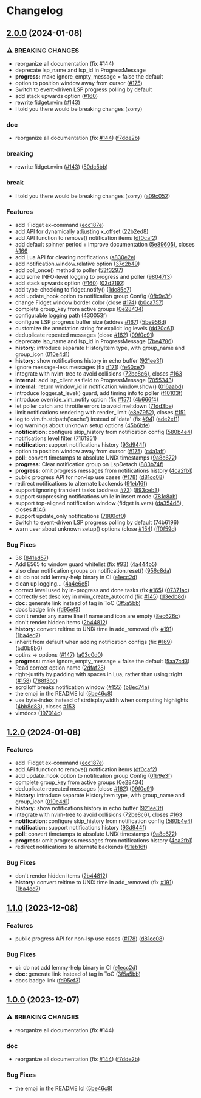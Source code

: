 # Changelog

## [2.0.0](https://github.com/matze/fidget.nvim/compare/v1.2.0...v2.0.0) (2024-01-08)


### ⚠ BREAKING CHANGES

* reorganize all documentation (fix #144)
* deprecate lsp_name and lsp_id in ProgressMessage
* **progress:** make ignore_empty_message = false the default
* option to position window away from cursor ([#175](https://github.com/matze/fidget.nvim/issues/175))
* Switch to event-driven LSP progress polling by default
* add stack upwards option ([#160](https://github.com/matze/fidget.nvim/issues/160))
* rewrite fidget.nvim ([#143](https://github.com/matze/fidget.nvim/issues/143))
* I told you there would be breaking changes (sorry)

### doc

* reorganize all documentation (fix [#144](https://github.com/matze/fidget.nvim/issues/144)) ([f7dde2b](https://github.com/matze/fidget.nvim/commit/f7dde2bd4b9ae95a5fc11c2eed7467331854e219))


### breaking

* rewrite fidget.nvim ([#143](https://github.com/matze/fidget.nvim/issues/143)) ([50dc5bb](https://github.com/matze/fidget.nvim/commit/50dc5bb17e375dbc6bcea24db81360fd9d8d5197))


### break

* I told you there would be breaking changes (sorry) ([a09c052](https://github.com/matze/fidget.nvim/commit/a09c052dc11e92a75ad12aaf109156a858a0d034))


### Features

* add :Fidget ex-command ([ecc187e](https://github.com/matze/fidget.nvim/commit/ecc187e8bba63babc731346ecaf83f83064484cf))
* add API for dynamically adjusting x_offset ([22b2ed8](https://github.com/matze/fidget.nvim/commit/22b2ed8f19b9cfc636d162e7478184ff26369926))
* add API function to remove() notification items ([df0caf2](https://github.com/matze/fidget.nvim/commit/df0caf2e4cf66a984325e4cca3c3e55422d67cd1))
* add default spinner period + improve documentation ([5e89605](https://github.com/matze/fidget.nvim/commit/5e89605218982fd508a89f2da1f49380fecdc930)), closes [#166](https://github.com/matze/fidget.nvim/issues/166)
* add Lua API for clearing notifications ([a830e2e](https://github.com/matze/fidget.nvim/commit/a830e2e1549ca2167c3cb0184d7800fa37035fa8))
* add notification.window.relative option ([37c2b49](https://github.com/matze/fidget.nvim/commit/37c2b497d9c52d88f17a962d86dc0b7eb447cb6c))
* add poll_once() method to poller ([53f3297](https://github.com/matze/fidget.nvim/commit/53f32973b7914973b780fe74af38312d58372391))
* add some INFO-level logging to progress and poller ([98047f3](https://github.com/matze/fidget.nvim/commit/98047f30e454dd36da00eb354506517166cfec7d))
* add stack upwards option ([#160](https://github.com/matze/fidget.nvim/issues/160)) ([03d2192](https://github.com/matze/fidget.nvim/commit/03d21920283feba3b79f188f0c7a3f1796bd7a52))
* add type-checking to fidget.notify() ([1dc85e7](https://github.com/matze/fidget.nvim/commit/1dc85e7a1c12b067658aeec6dec2cc046c231607))
* add update_hook option to notification group Config ([0fb9e3f](https://github.com/matze/fidget.nvim/commit/0fb9e3ffd3e3b8f40dbf527d59b7a7980f2e417e))
* change Fidget window border color (close [#174](https://github.com/matze/fidget.nvim/issues/174)) ([b0ca757](https://github.com/matze/fidget.nvim/commit/b0ca7570c6652766797372734a498b234d9f3648))
* complete group_key from active groups ([0e28434](https://github.com/matze/fidget.nvim/commit/0e28434907a347d265b7fcc78758ab330dca9877))
* configurable logging path ([430053f](https://github.com/matze/fidget.nvim/commit/430053fecb6024d87db69bec6d4c95551c2982a6))
* configure LSP progress buffer size (addres [#167](https://github.com/matze/fidget.nvim/issues/167)) ([5be956d](https://github.com/matze/fidget.nvim/commit/5be956d940d3ebeb7ea04289382117876c68ce13))
* customize the annotation string for explicit log levels ([dd20c61](https://github.com/matze/fidget.nvim/commit/dd20c61ba49a9b2b809c8c5742dce83a2a19968d))
* deduplicate repeated messages (close [#162](https://github.com/matze/fidget.nvim/issues/162)) ([09f0c91](https://github.com/matze/fidget.nvim/commit/09f0c91d23c3e5939f79c80be2e7bc448d3cbc7d))
* deprecate lsp_name and lsp_id in ProgressMessage ([7be4786](https://github.com/matze/fidget.nvim/commit/7be478652378b7d52706fd9649997e09a55f9c78))
* **history:** introduce separate HistoryItem type, with group_name and group_icon ([010e4d1](https://github.com/matze/fidget.nvim/commit/010e4d131bb50013df791f6d94c1af67c289a57a))
* **history:** show notifications history in echo buffer ([921ee3f](https://github.com/matze/fidget.nvim/commit/921ee3f38985967b8654eaf4357089a634530e9a))
* ignore message-less messages (fix [#171](https://github.com/matze/fidget.nvim/issues/171)) ([fe60ce7](https://github.com/matze/fidget.nvim/commit/fe60ce7a979affda1d9caba08ab44af62ed6d39f))
* integrate with nvim-tree to avoid collisions ([72be8c6](https://github.com/matze/fidget.nvim/commit/72be8c6b99c8b04c961a71c2a14464bfe5a63faf)), closes [#163](https://github.com/matze/fidget.nvim/issues/163)
* **internal:** add lsp_client as field to ProgressMessage ([7055343](https://github.com/matze/fidget.nvim/commit/705534378f791a0e94dba8a5f014ca0709ac7ddb))
* **internal:** return window_id in notification.window.show() ([016aabd](https://github.com/matze/fidget.nvim/commit/016aabd56e161ca28a512c1f4137878022913963))
* introduce logger.at_level() guard, add timing info to poller ([f10103f](https://github.com/matze/fidget.nvim/commit/f10103f8f30fed80a7ab07fff5756164fea87c70))
* introduce override_vim_notify option (fix [#157](https://github.com/matze/fidget.nvim/issues/157)) ([4b666f4](https://github.com/matze/fidget.nvim/commit/4b666f4d44f55fcbcc1cb27da1b1d4f58bed7078))
* let poller catch and throttle errors to avoid meltdown ([71dd3be](https://github.com/matze/fidget.nvim/commit/71dd3be2e112237012b6a6133a7d92891bb077fc))
* limit notifications rendering with render_limit ([e8e7952](https://github.com/matze/fidget.nvim/commit/e8e79523069b21f63f7350280423bdf0669e79ad)), closes [#151](https://github.com/matze/fidget.nvim/issues/151)
* log to vim.fn.stdpath('cache') instead of 'data' (fix [#94](https://github.com/matze/fidget.nvim/issues/94)) ([ade2ef1](https://github.com/matze/fidget.nvim/commit/ade2ef14de92274b43a528fc52b4b5c5a2771c93))
* log warnings about unknown setup options ([45b6bfe](https://github.com/matze/fidget.nvim/commit/45b6bfed7f94adf8a91330676d05a42082b06b49))
* **notification:** configure skip_history from notification config ([580b4e4](https://github.com/matze/fidget.nvim/commit/580b4e4ceca2f474be78101b480eb523efe30406))
* notifications level filter ([7161951](https://github.com/matze/fidget.nvim/commit/7161951a89a526314e7b5a09a3da10873da67fc6))
* **notification:** support notifications history ([93d944f](https://github.com/matze/fidget.nvim/commit/93d944fd77bd2b6f0a7f6d1a30c8bc0aa5803191))
* option to position window away from cursor ([#175](https://github.com/matze/fidget.nvim/issues/175)) ([c4a1aff](https://github.com/matze/fidget.nvim/commit/c4a1aff77af457fd2e9490cd80880f21fb51e25e))
* **poll:** convert timetamps to absolute UNIX timestamps ([9a8c672](https://github.com/matze/fidget.nvim/commit/9a8c6724c2984cb27052fa29c5937d311e59bf01))
* **progress:** Clear notification group on LspDetach ([883b74f](https://github.com/matze/fidget.nvim/commit/883b74f03f18b53e27038c5f5de71a5db3e4f676))
* **progress:** omit progress messages from notifications history ([4ca2fb1](https://github.com/matze/fidget.nvim/commit/4ca2fb1fadea9fbf7203cc4a04d247eb00edd7bd))
* public progress API for non-lsp use cases ([#178](https://github.com/matze/fidget.nvim/issues/178)) ([d81cc08](https://github.com/matze/fidget.nvim/commit/d81cc087da109b53b0d067203402a34503e45ccb))
* redirect notifications to alternate backends ([91eb16f](https://github.com/matze/fidget.nvim/commit/91eb16fe08d92c742b0aff3ef0d72a7c37e89a6d))
* support ignoring transient tasks (address [#73](https://github.com/matze/fidget.nvim/issues/73)) ([893ceb3](https://github.com/matze/fidget.nvim/commit/893ceb3ffdafe5d7baece2b6bc9a8f7ea3b71da5))
* support suppressing notifications while in insert mode ([781c8ab](https://github.com/matze/fidget.nvim/commit/781c8ab221bcd0d803f7fb3efbe114ad94f00c7f))
* support top-aligned notification window (fidget is vers) ([da354d8](https://github.com/matze/fidget.nvim/commit/da354d8eba28941bdcb7d57b2b657472d3950609)), closes [#146](https://github.com/matze/fidget.nvim/issues/146)
* support update_only notifications ([7880df0](https://github.com/matze/fidget.nvim/commit/7880df0133556697a8efee0278b52c6add32df8a))
* Switch to event-driven LSP progress polling by default ([74b6196](https://github.com/matze/fidget.nvim/commit/74b619687556a9c339e90894df92fef31ae15958))
* warn user about unknown setup() options (close [#154](https://github.com/matze/fidget.nvim/issues/154)) ([ff0f59d](https://github.com/matze/fidget.nvim/commit/ff0f59dce9d8606ed28f43ea8ceb5aa760a3497c))


### Bug Fixes

* 36 ([841ad57](https://github.com/matze/fidget.nvim/commit/841ad572f860a5ca76923fabbed8a8f5a49dac86))
* Add E565 to window guard whitelist (fix [#93](https://github.com/matze/fidget.nvim/issues/93)) ([4a444b5](https://github.com/matze/fidget.nvim/commit/4a444b58ba45bc8c36ec73ede52bf7d660d13ee1))
* also clear notification groups on notification.reset() ([956c8da](https://github.com/matze/fidget.nvim/commit/956c8da3fa4072e6e00a4d8d4e52b88d887b9cfa))
* **ci:** do not add lemmy-help binary in CI ([e1ecc2d](https://github.com/matze/fidget.nvim/commit/e1ecc2deb095d29eb2256bebc6c596fd486a8586))
* clean up logging... ([4a4e6e5](https://github.com/matze/fidget.nvim/commit/4a4e6e570d739a59935ba6c8489183d1b94b36c2))
* correct level used by in-progress and done tasks (fix [#165](https://github.com/matze/fidget.nvim/issues/165)) ([07371ac](https://github.com/matze/fidget.nvim/commit/07371ac74c2fbfcc14f99d6dfbb8cb10178fbbea))
* correctly set desc key in nvim_create_autocmd (fix [#145](https://github.com/matze/fidget.nvim/issues/145)) ([d3edb8d](https://github.com/matze/fidget.nvim/commit/d3edb8d2f9958cdbe6d1a51bfff9d8761aa46f20))
* **doc:** generate link instead of tag in ToC ([3f5a5bb](https://github.com/matze/fidget.nvim/commit/3f5a5bbf57cf286f4369a273a0a44f442be79c32))
* docs badge link ([fd95ef3](https://github.com/matze/fidget.nvim/commit/fd95ef3799e6b9b412a6966b14a0902457d6d0d2))
* don't render any name line if name and icon are empty ([8ec626c](https://github.com/matze/fidget.nvim/commit/8ec626cd17f8de073ebd3134fb674e8c0d760a83))
* don't render hidden items ([2b44812](https://github.com/matze/fidget.nvim/commit/2b44812d87f991161500fb08d1206b9ea4d4bcc2))
* **history:** convert reltime to UNIX time in add_removed  (fix [#191](https://github.com/matze/fidget.nvim/issues/191)) ([1ba4ed7](https://github.com/matze/fidget.nvim/commit/1ba4ed7e4ee114df803ccda7ffedaf7ad2c26239))
* inherit from default when adding notification configs (fix [#169](https://github.com/matze/fidget.nvim/issues/169)) ([bd0b8b6](https://github.com/matze/fidget.nvim/commit/bd0b8b644d4fb293dc4df2718b1f2df3abd90767))
* optins -&gt; options ([#147](https://github.com/matze/fidget.nvim/issues/147)) ([a03c0d0](https://github.com/matze/fidget.nvim/commit/a03c0d03d8c157efe5a75b2326b47bdc7406cbbf))
* **progress:** make ignore_empty_message = false the default ([5aa7cd3](https://github.com/matze/fidget.nvim/commit/5aa7cd32c2446fe4a058d6f991c6579c3fdb4c76))
* Read correct option name ([2dfaf28](https://github.com/matze/fidget.nvim/commit/2dfaf28c4738e91fe2363ad2d19b36c87ab3b4c6))
* right-justify by padding with spaces in Lua, rather than using :right ([#158](https://github.com/matze/fidget.nvim/issues/158)) ([788f3bc](https://github.com/matze/fidget.nvim/commit/788f3bcc4ecb07f19d86fa35d7cb0e10dafbf2c3))
* scrolloff breaks notification window ([#155](https://github.com/matze/fidget.nvim/issues/155)) ([b8ec74a](https://github.com/matze/fidget.nvim/commit/b8ec74a031febd52f64559b15002d5dee08e4791))
* the emoji in the README lol ([5be46c8](https://github.com/matze/fidget.nvim/commit/5be46c8aeb5d37e1da20cd613b286329ca2a4fca))
* use byte-index instead of strdisplaywidth when computing highlights ([4bb8d83](https://github.com/matze/fidget.nvim/commit/4bb8d83504a0699f000dbe3074c5cf74596b6072)), closes [#153](https://github.com/matze/fidget.nvim/issues/153)
* vimdocs ([197014c](https://github.com/matze/fidget.nvim/commit/197014c6e1e2f4a4c9e61b466b6eba7ab4893051))

## [1.2.0](https://github.com/j-hui/fidget.nvim/compare/v1.1.0...v1.2.0) (2024-01-08)


### Features

* add :Fidget ex-command ([ecc187e](https://github.com/j-hui/fidget.nvim/commit/ecc187e8bba63babc731346ecaf83f83064484cf))
* add API function to remove() notification items ([df0caf2](https://github.com/j-hui/fidget.nvim/commit/df0caf2e4cf66a984325e4cca3c3e55422d67cd1))
* add update_hook option to notification group Config ([0fb9e3f](https://github.com/j-hui/fidget.nvim/commit/0fb9e3ffd3e3b8f40dbf527d59b7a7980f2e417e))
* complete group_key from active groups ([0e28434](https://github.com/j-hui/fidget.nvim/commit/0e28434907a347d265b7fcc78758ab330dca9877))
* deduplicate repeated messages (close [#162](https://github.com/j-hui/fidget.nvim/issues/162)) ([09f0c91](https://github.com/j-hui/fidget.nvim/commit/09f0c91d23c3e5939f79c80be2e7bc448d3cbc7d))
* **history:** introduce separate HistoryItem type, with group_name and group_icon ([010e4d1](https://github.com/j-hui/fidget.nvim/commit/010e4d131bb50013df791f6d94c1af67c289a57a))
* **history:** show notifications history in echo buffer ([921ee3f](https://github.com/j-hui/fidget.nvim/commit/921ee3f38985967b8654eaf4357089a634530e9a))
* integrate with nvim-tree to avoid collisions ([72be8c6](https://github.com/j-hui/fidget.nvim/commit/72be8c6b99c8b04c961a71c2a14464bfe5a63faf)), closes [#163](https://github.com/j-hui/fidget.nvim/issues/163)
* **notification:** configure skip_history from notification config ([580b4e4](https://github.com/j-hui/fidget.nvim/commit/580b4e4ceca2f474be78101b480eb523efe30406))
* **notification:** support notifications history ([93d944f](https://github.com/j-hui/fidget.nvim/commit/93d944fd77bd2b6f0a7f6d1a30c8bc0aa5803191))
* **poll:** convert timetamps to absolute UNIX timestamps ([9a8c672](https://github.com/j-hui/fidget.nvim/commit/9a8c6724c2984cb27052fa29c5937d311e59bf01))
* **progress:** omit progress messages from notifications history ([4ca2fb1](https://github.com/j-hui/fidget.nvim/commit/4ca2fb1fadea9fbf7203cc4a04d247eb00edd7bd))
* redirect notifications to alternate backends ([91eb16f](https://github.com/j-hui/fidget.nvim/commit/91eb16fe08d92c742b0aff3ef0d72a7c37e89a6d))


### Bug Fixes

* don't render hidden items ([2b44812](https://github.com/j-hui/fidget.nvim/commit/2b44812d87f991161500fb08d1206b9ea4d4bcc2))
* **history:** convert reltime to UNIX time in add_removed  (fix [#191](https://github.com/j-hui/fidget.nvim/issues/191)) ([1ba4ed7](https://github.com/j-hui/fidget.nvim/commit/1ba4ed7e4ee114df803ccda7ffedaf7ad2c26239))

## [1.1.0](https://github.com/j-hui/fidget.nvim/compare/v1.0.0...v1.1.0) (2023-12-08)


### Features

* public progress API for non-lsp use cases ([#178](https://github.com/j-hui/fidget.nvim/issues/178)) ([d81cc08](https://github.com/j-hui/fidget.nvim/commit/d81cc087da109b53b0d067203402a34503e45ccb))


### Bug Fixes

* **ci:** do not add lemmy-help binary in CI ([e1ecc2d](https://github.com/j-hui/fidget.nvim/commit/e1ecc2deb095d29eb2256bebc6c596fd486a8586))
* **doc:** generate link instead of tag in ToC ([3f5a5bb](https://github.com/j-hui/fidget.nvim/commit/3f5a5bbf57cf286f4369a273a0a44f442be79c32))
* docs badge link ([fd95ef3](https://github.com/j-hui/fidget.nvim/commit/fd95ef3799e6b9b412a6966b14a0902457d6d0d2))

## [1.0.0](https://github.com/j-hui/fidget.nvim/compare/v0.0.0...v1.0.0) (2023-12-07)


### ⚠ BREAKING CHANGES

* reorganize all documentation (fix #144)

### doc

* reorganize all documentation (fix [#144](https://github.com/j-hui/fidget.nvim/issues/144)) ([f7dde2b](https://github.com/j-hui/fidget.nvim/commit/f7dde2bd4b9ae95a5fc11c2eed7467331854e219))


### Bug Fixes

* the emoji in the README lol ([5be46c8](https://github.com/j-hui/fidget.nvim/commit/5be46c8aeb5d37e1da20cd613b286329ca2a4fca))
